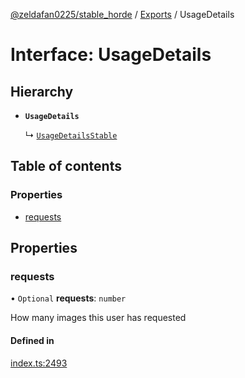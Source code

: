 [@zeldafan0225/stable_horde](../README.md) / [Exports](../modules.md) / UsageDetails

# Interface: UsageDetails

## Hierarchy

- **`UsageDetails`**

  ↳ [`UsageDetailsStable`](UsageDetailsStable.md)

## Table of contents

### Properties

- [requests](UsageDetails.md#requests)

## Properties

### requests

• `Optional` **requests**: `number`

How many images this user has requested

#### Defined in

[index.ts:2493](https://github.com/ZeldaFan0225/stable_horde/blob/9241243/index.ts#L2493)
